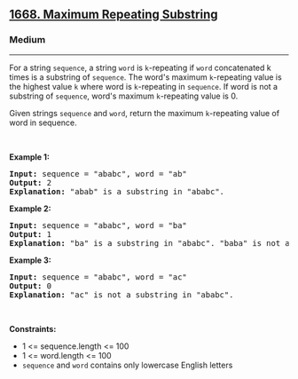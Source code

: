 <h2><a href="https://leetcode.com/problems/maximum-repeating-substring/description/">1668. Maximum Repeating Substring</a></h2>
<h3>Medium</h3><hr><div>

<p>For a string <code>sequence</code>, a string <code>word</code> is <code>k</code>-repeating if <code>word</code> concatenated k times is a substring of <code>sequence</code>.
 The word's maximum <code>k</code>-repeating value is the highest value <code>k</code> where word is <code>k</code>-repeating in <code>sequence</code>.
 If word is not a substring of <code>sequence</code>, word's maximum <code>k</code>-repeating value is 0.</p>

<p>Given strings <code>sequence</code> and <code>word</code>, return the maximum <code>k</code>-repeating value of word in sequence.</p>

<p>&nbsp;</p>
<p><strong>Example 1:</strong></p>

<pre><strong>Input:</strong> sequence = "ababc", word = "ab"
<strong>Output:</strong> 2
<strong>Explanation:</strong> "abab" is a substring in "ababc".
</pre>

<p><strong>Example 2:</strong></p>

<pre><strong>Input:</strong> sequence = "ababc", word = "ba"
<strong>Output:</strong> 1
<strong>Explanation:</strong> "ba" is a substring in "ababc". "baba" is not a substring in "ababc".
</pre>

<p><strong>Example 3:</strong></p>

<pre><strong>Input:</strong> sequence = "ababc", word = "ac"
<strong>Output:</strong> 0
<strong>Explanation:</strong> "ac" is not a substring in "ababc". 
</pre>

<p>&nbsp;</p>
<p><strong>Constraints:</strong></p>

<ul>
	<li>1 <= sequence.length <= 100</li>
	<li>1 <= word.length <= 100</li>
	<li><code>sequence</code> and <code>word</code> contains only lowercase English letters</li>
	
</ul>

